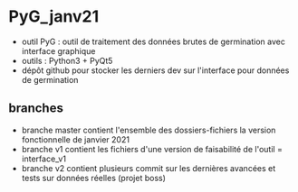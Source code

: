 # PyG_janv21

* outil PyG : outil de traitement des données brutes de germination avec interface graphique
* outils : Python3 + PyQt5
* dépôt github pour stocker les derniers dev sur l'interface pour données de germination

## branches
* branche master contient l'ensemble des dossiers-fichiers la version fonctionnelle de janvier 2021
* branche v1 contient les fichiers d'une version de faisabilité de l'outil = interface_v1
* branche v2 contient plusieurs commit sur les dernières avancées et tests sur données réelles (projet boss)
